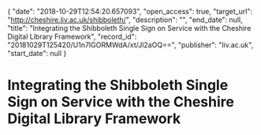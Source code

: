 {
  "date": "2018-10-29T12:54:20.657093", 
  "open_access": true, 
  "target_url": "http://cheshire.liv.ac.uk/shibboleth/", 
  "description": "", 
  "end_date": null, 
  "title": "Integrating the Shibboleth Single Sign on Service with the Cheshire Digital Library Framework", 
  "record_id": "20181029T125420/U1n7IGORMWdA/xt/Jl2aOQ==", 
  "publisher": "liv.ac.uk", 
  "start_date": null
}

# Integrating the Shibboleth Single Sign on Service with the Cheshire Digital Library Framework

